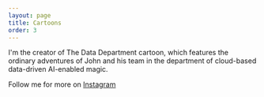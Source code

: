 ```yaml
---
layout: page
title: Cartoons
order: 3
---
```


I'm the creator of The Data Department cartoon, which features the ordinary adventures of John and his team in the department of cloud-based data-driven AI-enabled magic.

Follow me for more on [Instagram](https://www.instagram.com/tddcomics/)
 
<div id="pixlee_container"></div><script type="text/javascript">window.PixleeAsyncInit = function() {Pixlee.init({apiKey:'LTluAj9Ud1I7Q-4KpC3q'});Pixlee.addSimpleWidget({widgetId:'30379'});};</script><script src="//instafeed.assets.pxlecdn.com/assets/pixlee_widget_1_0_0.js"></script>